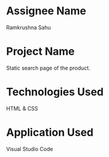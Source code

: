 # Assignee Name
Ramkrushna Sahu
# Project Name
Static search page of the product.
# Technologies Used
HTML & CSS
# Application Used
Visual Studio Code
